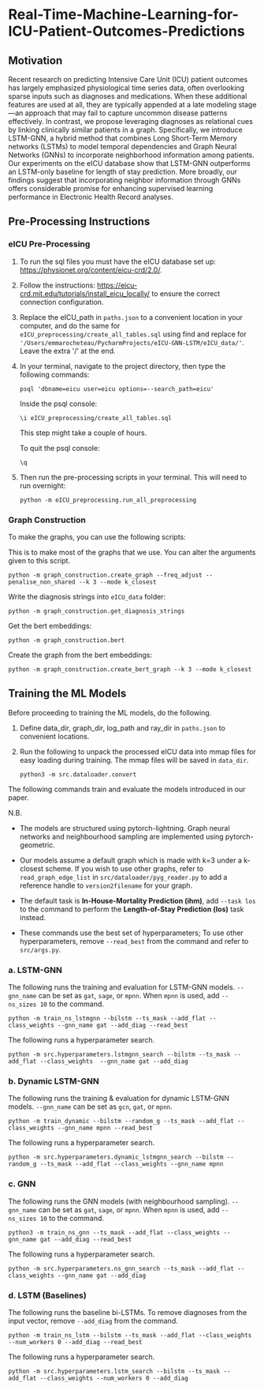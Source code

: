 # Real-Time-Machine-Learning-for-ICU-Patient-Outcomes-Predictions

## Motivation

Recent research on predicting Intensive Care Unit (ICU) patient outcomes has largely emphasized physiological time series data, often overlooking sparse inputs such as diagnoses and medications. When these additional features are used at all, they are typically appended at a late modeling stage—an approach that may fail to capture uncommon disease patterns effectively. In contrast, we propose leveraging diagnoses as relational cues by linking clinically similar patients in a graph. Specifically, we introduce LSTM-GNN, a hybrid method that combines Long Short-Term Memory networks (LSTMs) to model temporal dependencies and Graph Neural Networks (GNNs) to incorporate neighborhood information among patients. Our experiments on the eICU database show that LSTM-GNN outperforms an LSTM-only baseline for length of stay prediction. More broadly, our findings suggest that incorporating neighbor information through GNNs offers considerable promise for enhancing supervised learning performance in Electronic Health Record analyses.

## Pre-Processing Instructions

### eICU Pre-Processing

1. To run the sql files you must have the eICU database set up: https://physionet.org/content/eicu-crd/2.0/.

2. Follow the instructions: https://eicu-crd.mit.edu/tutorials/install_eicu_locally/ to ensure the correct connection configuration.

3. Replace the eICU_path in `paths.json` to a convenient location in your computer, and do the same for `eICU_preprocessing/create_all_tables.sql` using find and replace for
   `'/Users/emmarocheteau/PycharmProjects/eICU-GNN-LSTM/eICU_data/'`. Leave the extra '/' at the end.

4. In your terminal, navigate to the project directory, then type the following commands:

   ```
   psql 'dbname=eicu user=eicu options=--search_path=eicu'
   ```

   Inside the psql console:

   ```
   \i eICU_preprocessing/create_all_tables.sql
   ```

   This step might take a couple of hours.

   To quit the psql console:

   ```
   \q
   ```

5. Then run the pre-processing scripts in your terminal. This will need to run overnight:

   ```
   python -m eICU_preprocessing.run_all_preprocessing
   ```

### Graph Construction

To make the graphs, you can use the following scripts:

This is to make most of the graphs that we use. You can alter the arguments given to this script.

```
python -m graph_construction.create_graph --freq_adjust --penalise_non_shared --k 3 --mode k_closest
```

Write the diagnosis strings into `eICU_data` folder:

```
python -m graph_construction.get_diagnosis_strings
```

Get the bert embeddings:

```
python -m graph_construction.bert
```

Create the graph from the bert embeddings:

```
python -m graph_construction.create_bert_graph --k 3 --mode k_closest
```



## Training the ML Models

Before proceeding to training the ML models, do the following.

1. Define data_dir, graph_dir, log_path and ray_dir in `paths.json` to convenient locations.

2. Run the following to unpack the processed eICU data into mmap files for easy loading during training. The mmap files will be saved in `data_dir`.

   ```
   python3 -m src.dataloader.convert
   ```

The following commands train and evaluate the models introduced in our paper.

N.B.

* The models are structured using pytorch-lightning. Graph neural networks and neighbourhood sampling are implemented using pytorch-geometric.

* Our models assume a default graph which is made with k=3 under a k-closest scheme. If you wish to use other graphs, refer to `read_graph_edge_list` in `src/dataloader/pyg_reader.py` to add a reference handle to `version2filename` for your graph.

* The default task is **In-House-Mortality Prediction (ihm)**, add `--task los` to the command to perform the **Length-of-Stay Prediction (los)** task instead.

* These commands use the best set of hyperparameters; To use other hyperparameters, remove `--read_best` from the command and refer to `src/args.py`.

### a. LSTM-GNN

The following runs the training and evaluation for LSTM-GNN models. `--gnn_name` can be set as `gat`, `sage`, or `mpnn`. When `mpnn` is used, add `--ns_sizes 10` to the command.

```
python -m train_ns_lstmgnn --bilstm --ts_mask --add_flat --class_weights --gnn_name gat --add_diag --read_best
```

The following runs a hyperparameter search.

```
python -m src.hyperparameters.lstmgnn_search --bilstm --ts_mask --add_flat --class_weights  --gnn_name gat --add_diag
```

### b. Dynamic LSTM-GNN

The following runs the training & evaluation for dynamic LSTM-GNN models. `--gnn_name` can be set as `gcn`, `gat`, or `mpnn`.

```
python -m train_dynamic --bilstm --random_g --ts_mask --add_flat --class_weights --gnn_name mpnn --read_best
```

The following runs a hyperparameter search.

```
python -m src.hyperparameters.dynamic_lstmgnn_search --bilstm --random_g --ts_mask --add_flat --class_weights --gnn_name mpnn
```

### c. GNN

The following runs the GNN models (with neighbourhood sampling). `--gnn_name` can be set as `gat`, `sage`, or `mpnn`. When `mpnn` is used, add `--ns_sizes 10` to the command.

```
python3 -m train_ns_gnn --ts_mask --add_flat --class_weights --gnn_name gat --add_diag --read_best
```

The following runs a hyperparameter search.

```
python -m src.hyperparameters.ns_gnn_search --ts_mask --add_flat --class_weights --gnn_name gat --add_diag
```

### d. LSTM (Baselines)

The following runs the baseline bi-LSTMs. To remove diagnoses from the input vector, remove `--add_diag` from the command.

```
python -m train_ns_lstm --bilstm --ts_mask --add_flat --class_weights --num_workers 0 --add_diag --read_best
```

The following runs a hyperparameter search.

```
python -m src.hyperparameters.lstm_search --bilstm --ts_mask --add_flat --class_weights --num_workers 0 --add_diag
```

